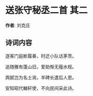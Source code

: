 # 送张守秘丞二首  其二

**作者**: 刘克庄

## 诗词内容

逐客门庭断履綦，时迂小队访茅茨。

追随雅有蓬山旧，爱助惭无薤水规。

舆腻岂为名士涴，羊碑长遣后人思。

安知昭代輶轩使，不向民间采此诗。

